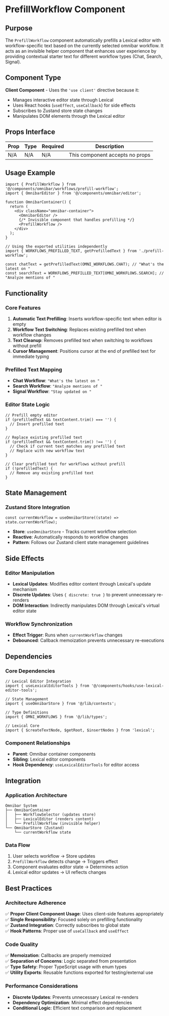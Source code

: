# PrefillWorkflow Component

## Purpose

The `PrefillWorkflow` component automatically prefills a Lexical editor with workflow-specific text based on the currently selected omnibar workflow. It acts as an invisible helper component that enhances user experience by providing contextual starter text for different workflow types (Chat, Search, Signal).

## Component Type

**Client Component** - Uses the `'use client'` directive because it:
- Manages interactive editor state through Lexical
- Uses React hooks (`useEffect`, `useCallback`) for side effects
- Subscribes to Zustand store state changes
- Manipulates DOM elements through the Lexical editor

## Props Interface

| Prop | Type | Required | Description |
|------|------|----------|-------------|
| N/A | N/A | N/A | This component accepts no props |

## Usage Example

```tsx
import { PrefillWorkflow } from '@/components/omnibar/workflows/prefill-workflow';
import { OmnibarEditor } from '@/components/omnibar/editor';

function OmnibarContainer() {
  return (
    <div className="omnibar-container">
      <OmnibarEditor />
      {/* Invisible component that handles prefilling */}
      <PrefillWorkflow />
    </div>
  );
}

// Using the exported utilities independently
import { WORKFLOWS_PREFILLED_TEXT, getPrefilledText } from './prefill-workflow';

const chatText = getPrefilledText(OMNI_WORKFLOWS.CHAT); // "What's the latest on "
const searchText = WORKFLOWS_PREFILLED_TEXT[OMNI_WORKFLOWS.SEARCH]; // "Analyze mentions of "
```

## Functionality

### Core Features

1. **Automatic Text Prefilling**: Inserts workflow-specific text when editor is empty
2. **Workflow Text Switching**: Replaces existing prefilled text when workflow changes
3. **Text Cleanup**: Removes prefilled text when switching to workflows without prefill
4. **Cursor Management**: Positions cursor at the end of prefilled text for immediate typing

### Prefilled Text Mapping

- **Chat Workflow**: `"What's the latest on "`
- **Search Workflow**: `"Analyze mentions of "`
- **Signal Workflow**: `"Stay updated on "`

### Editor State Logic

```tsx
// Prefill empty editor
if (prefilledText && textContent.trim() === '') {
  // Insert prefilled text
}

// Replace existing prefilled text
if (prefilledText && textContent.trim() !== '') {
  // Check if current text matches any prefilled text
  // Replace with new workflow text
}

// Clear prefilled text for workflows without prefill
if (!prefilledText) {
  // Remove any existing prefilled text
}
```

## State Management

### Zustand Store Integration

```tsx
const currentWorkflow = useOmnibarStore((state) => state.currentWorkflow);
```

- **Store**: `useOmnibarStore` - Tracks current workflow selection
- **Reactive**: Automatically responds to workflow changes
- **Pattern**: Follows our Zustand client state management guidelines

## Side Effects

### Editor Manipulation

- **Lexical Updates**: Modifies editor content through Lexical's update mechanism
- **Discrete Updates**: Uses `{ discrete: true }` to prevent unnecessary re-renders
- **DOM Interaction**: Indirectly manipulates DOM through Lexical's virtual editor state

### Workflow Synchronization

- **Effect Trigger**: Runs when `currentWorkflow` changes
- **Debounced**: Callback memoization prevents unnecessary re-executions

## Dependencies

### Core Dependencies

```tsx
// Lexical Editor Integration
import { useLexicalEditorTools } from '@/components/hooks/use-lexical-editor-tools';

// State Management
import { useOmnibarStore } from '@/lib/contexts';

// Type Definitions
import { OMNI_WORKFLOWS } from '@/lib/types';

// Lexical Core
import { $createTextNode, $getRoot, $insertNodes } from 'lexical';
```

### Component Relationships

- **Parent**: Omnibar container components
- **Sibling**: Lexical editor components
- **Hook Dependency**: `useLexicalEditorTools` for editor access

## Integration

### Application Architecture

```
Omnibar System
├── OmnibarContainer
│   ├── WorkflowSelector (updates store)
│   ├── LexicalEditor (renders content)
│   └── PrefillWorkflow (invisible helper)
└── OmnibarStore (Zustand)
    └── currentWorkflow state
```

### Data Flow

1. User selects workflow → Store updates
2. `PrefillWorkflow` detects change → Triggers effect
3. Component evaluates editor state → Determines action
4. Lexical editor updates → UI reflects changes

## Best Practices

### Architecture Adherence

✅ **Proper Client Component Usage**: Uses client-side features appropriately  
✅ **Single Responsibility**: Focused solely on prefilling functionality  
✅ **Zustand Integration**: Correctly subscribes to global state  
✅ **Hook Patterns**: Proper use of `useCallback` and `useEffect`  

### Code Quality

✅ **Memoization**: Callbacks are properly memoized  
✅ **Separation of Concerns**: Logic separated from presentation  
✅ **Type Safety**: Proper TypeScript usage with enum types  
✅ **Utility Exports**: Reusable functions exported for testing/external use  

### Performance Considerations

- **Discrete Updates**: Prevents unnecessary Lexical re-renders
- **Dependency Optimization**: Minimal effect dependencies
- **Conditional Logic**: Efficient text comparison and replacement